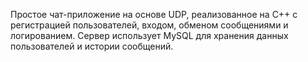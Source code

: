 Простое чат-приложение на основе UDP, реализованное на C++ с регистрацией пользователей, входом, обменом сообщениями и логированием. Сервер использует MySQL для хранения данных пользователей и истории сообщений.